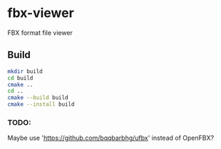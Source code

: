 # fbx-viewer
 FBX format file viewer

## Build
```bash
mkdir build
cd build
cmake ..
cd ..
cmake --build build
cmake --install build
```

### TODO:
Maybe use 'https://github.com/bqqbarbhg/ufbx' instead of OpenFBX?